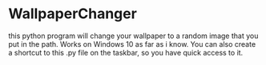 # WallpaperChanger
this python program will change your wallpaper to a
random image that you put in the path. Works on Windows 10
as far as i know. You can also create a shortcut to this .py 
file on the taskbar, so you have quick access to it.
